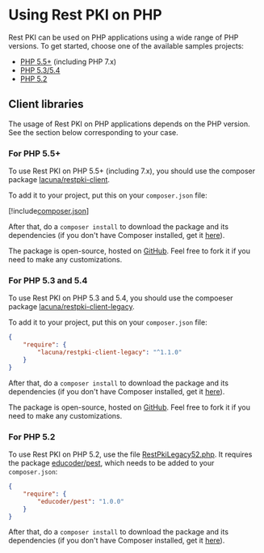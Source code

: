 ﻿# Using Rest PKI on PHP

Rest PKI can be used on PHP applications using a wide range of PHP versions.
To get started, choose one of the available samples projects:

* [PHP 5.5+](current.md) (including PHP 7.x)
* [PHP 5.3/5.4](legacy.md)
* [PHP 5.2](legacy52.md)

## Client libraries

The usage of Rest PKI on PHP applications depends on the PHP version. See the section below corresponding to your case.

### For PHP 5.5+

To use Rest PKI on PHP 5.5+ (including 7.x), you should use the composer package [lacuna/restpki-client](https://packagist.org/packages/lacuna/restpki-client).

To add it to your project, put this on your `composer.json` file:

[!include[composer.json](../../../../includes/rest-pki/php/composer.md)] 

After that, do a `composer install` to download the package and its dependencies (if you don't have Composer installed, get it [here](https://getcomposer.org/)).

The package is open-source, hosted on [GitHub](https://github.com/LacunaSoftware/RestPkiPhpClient). Feel free to fork
it if you need to make any customizations.

### For PHP 5.3 and 5.4

To use Rest PKI on PHP 5.3 and 5.4, you should use the compoeser package [lacuna/restpki-client-legacy](https://packagist.org/packages/lacuna/restpki-client-legacy).

To add it to your project, put this on your `composer.json` file:

```json
{
    "require": {
        "lacuna/restpki-client-legacy": "^1.1.0"
    }
}
```

After that, do a `composer install` to download the package and its dependencies (if you don't have Composer installed, get it [here](https://getcomposer.org/)).

The package is open-source, hosted on [GitHub](https://github.com/LacunaSoftware/RestPkiPhpClientLegacy). Feel free to fork
it if you need to make any customizations.

### For PHP 5.2

To use Rest PKI on PHP 5.2, use the file [RestPkiLegacy52.php](https://github.com/LacunaSoftware/RestPkiSamples/blob/master/PHP/legacy52/RestPkiLegacy52.php). It requires the
package [educoder/pest](https://packagist.org/packages/educoder/pest), which needs to be added to your `composer.json`:

```json
{
    "require": {
        "educoder/pest": "1.0.0"
    }
}
```

After that, do a `composer install` to download the package and its dependencies (if you don't have Composer installed, get it [here](https://getcomposer.org/)).

